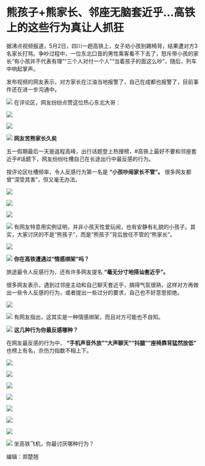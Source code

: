 # 熊孩子+熊家长、邻座无脑套近乎…高铁上的这些行为真让人抓狂

据沸点视频报道，5月2日，四川一趟高铁上，女子劝小孩别踢椅背，结果遭对方3名家长打骂。争吵过程中，一位东北口音的男性乘客看不下去了，怒斥带小孩的家长“有小孩并不代表有理”“三个人对付一个人”“当着孩子的面这么吵”，随后，列车中响起掌声。

发布视频的网友表示，对方家长在江油当地报警了，自己在成都也报警了，目前事件还在进一步沟通中。

![](https://inews.gtimg.com/news_bt/O539EqDXBLfS7cLrGeOz9-Mk3DJ7ZHDr8g_tKmIzoaDqMAA/1000)
在评论区，网友纷纷点赞这位热心东北大哥：

![](https://inews.gtimg.com/news_bt/O0L8U-ulWWwiEe1xEI5eLkbP0m_aDZmXpsQ3aZunGzgMAAA/1000)

![](https://inews.gtimg.com/news_bt/OAsp6AYD3G_LbdhqtxR548epFjlH1LCOVhugQ4Jl8B3AEAA/1000)

![](https://inews.gtimg.com/news_bt/OnI2QfQ0OxvS1H7CCKvsdHVqp22Oy0Lw_SWcOxoG5dlGEAA/1000)
**网友苦熊家长久矣**

五一假期最后一天是返程高峰，出行话题登上热搜榜，#高铁上最好不要和邻座套近乎#话题下，网友纷纷吐槽自己在长途出行中最反感的行为。

按评论区吐槽频率，令人反感行为第一名是 **“小孩吵闹家长不管”。** 很多网友都曾“深受其害”，但又毫无办法。

![](https://inews.gtimg.com/news_bt/OxPT9Nr6YVbpJOu-QXFMHp1OH0m2TWuL1WlDxv0osfeqAAA/1000)

![](https://inews.gtimg.com/news_bt/Ow2SJNYT83UMEA2H2iis6lEKGvP6hXFlOKAtTuM_TJvIQAA/1000)

![](https://inews.gtimg.com/news_bt/ONkzyDWZrqvG8IxWmKmfXQJhOkMS5tFbClQp7DpLoXJI4AA/1000)

![](https://inews.gtimg.com/news_bt/O1XoX7A_yG382-mRVWhJQdCCpqPDjBiltzynSshChNrdkAA/1000)
有网友特意用实例证明，并非小孩天性爱玩闹，也有安静有礼貌的小孩子。其实，大家讨厌的不是“熊孩子”，而是“熊孩子”背后放任不管的“熊家长”。

![](https://inews.gtimg.com/news_bt/O0-SEROxN86bTh3t9WmYWH0GAAvd74YtbEuL3BcTOziAkAA/1000)

![](https://inews.gtimg.com/news_bt/O2_qC6ybCZeSEz4YhbkFReq_a3-GcvXFGecLG6oZT4FJAAA/1000)
**你在高铁遭遇过“情感绑架”吗？**

旅途最令人反感行为，还有许多网友提名 **“毫无分寸地搭讪套近乎”。**

很多网友表示，遇到过邻座主动和自己聊天套近乎，搞得气氛很熟，这样对方再做出一些令人反感的行为，或者提出一些过分的要求，自己也不好意思拒绝。

![](https://inews.gtimg.com/news_bt/OHNULcDEv49kmpyZflsBLagSCUOtaL-YQ1Tes2ARWsH1MAA/1000)

![](https://inews.gtimg.com/news_bt/ONry0EZ5Cf1B4eGkk5BLcgwrJvnbYHUlF90cmcP3XRCc4AA/1000)
有网友指出，这其实是一种情感绑架，而且对方可能也不自知。

![](https://inews.gtimg.com/news_bt/OlCw7_rsl57WfnAkn0HP0nlaS2AjYH7z1b4m41kUtf-FIAA/1000)
**这几种行为你最反感哪种？**

在网友最反感的行为中， **“手机声音外放”“大声聊天”“抖腿”“座椅靠背猛然放低”** 也榜上有名，杀伤力指数不相上下。

![](https://inews.gtimg.com/news_bt/Oh5PqBsmGN8OTjmDDy4ZjgA4WiICXhnWBhYFjS9SBILl4AA/1000)

![](https://inews.gtimg.com/news_bt/Oyj1PrU4eKfysA63ZnyWB4HyjEAgl_nTrJz6EYXCgYlDkAA/1000)

![](https://inews.gtimg.com/news_bt/Ouo9bfTNUfqZbnIHgUbaId-lbI9w0nRspJCzd5b81gUx4AA/1000)

![](https://inews.gtimg.com/news_bt/OYaVdsNRw1EFstQOYvvJvKGuiAwklLGUBclsS1t-ttng4AA/1000)

![](https://inews.gtimg.com/news_bt/Ody-Da6MoVsjlECuj5R1wcya1pVC6X1zZSvGCSw2wcyLEAA/1000)

![](https://inews.gtimg.com/news_bt/O515wuqfNn-C9AgUeGBSb7x9EW1xtJLtOu7rGe79TIuqQAA/1000)

![](https://inews.gtimg.com/news_bt/OOFJF5TCl9ZgEO5JlYYBQZRNkltWBGZ0hNjcJlyXGdlfwAA/1000)

![](https://inews.gtimg.com/news_bt/OY_CeF5Xg4yVwLYV2vD5ucdu1rBDt3eD_tNJq_1hZNYVUAA/1000)
坐高铁飞机，你最讨厌哪种行为？

编辑：郑楚翘


